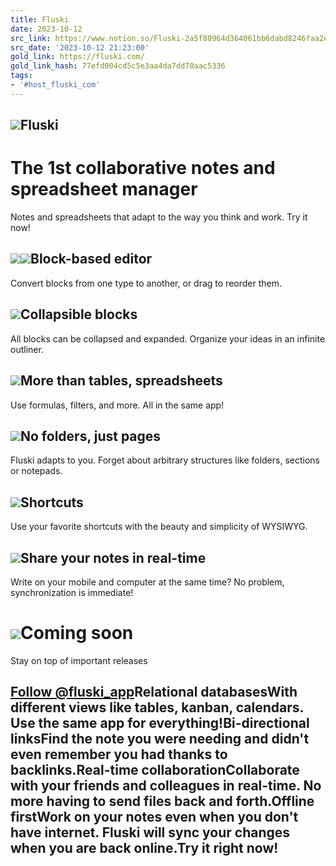 ```yaml
---
title: Fluski
date: 2023-10-12
src_link: https://www.notion.so/Fluski-2a5f80964d364061bb6dabd8246faa2e
src_date: '2023-10-12 21:23:00'
gold_link: https://fluski.com/
gold_link_hash: 77efd004cd5c5e3aa4da7dd70aac5336
tags:
- '#host_fluski_com'
---
```


![](/fluski-logo.svg)Fluski
------

The 1st collaborative notes and spreadsheet manager
===================================================

Notes and spreadsheets that adapt to the way you think and work. Try it now!

![](/_next/image?url=%2Fhome%2Fdesktop2.webp&w=3840&q=75)![](/_next/image?url=%2Fhome%2Fmobile3.webp&w=3840&q=75)Block-based editor
------------------

Convert blocks from one type to another, or drag to reorder them.

![](/_next/image?url=%2Fhome%2Fblocks.gif&w=3840&q=75)Collapsible blocks
------------------

All blocks can be collapsed and expanded. Organize your ideas in an infinite outliner.

![](/_next/image?url=%2Fhome%2Fcollapse.gif&w=3840&q=75)More than tables, spreadsheets
------------------------------

Use formulas, filters, and more. All in the same app!

![](/_next/image?url=%2Fhome%2Fspreadsheet.gif&w=3840&q=75)No folders, just pages
----------------------

Fluski adapts to you. Forget about arbitrary structures like folders, sections or notepads.

![](/_next/image?url=%2Fhome%2Fpages.gif&w=3840&q=75)Shortcuts
---------

Use your favorite shortcuts with the beauty and simplicity of WYSIWYG.

![](/_next/image?url=%2Fhome%2Fmarkdown.gif&w=3840&q=75)Share your notes in real-time
-----------------------------

Write on your mobile and computer at the same time? No problem, synchronization is immediate!

![](/_next/image?url=%2Fhome%2Fsync.gif&w=3840&q=75)Coming soon
===========

Stay on top of important releases

[Follow @fluski\_app](https://twitter.com/fluski_app?ref_src=twsrc%5Etfw)Relational databasesWith different views like tables, kanban, calendars. Use the same app for everything!Bi-directional linksFind the note you were needing and didn't even remember you had thanks to backlinks.Real-time collaborationCollaborate with your friends and colleagues in real-time. No more having to send files back and forth.Offline firstWork on your notes even when you don't have internet. Fluski will sync your changes when you are back online.Try it right now!
-----------------